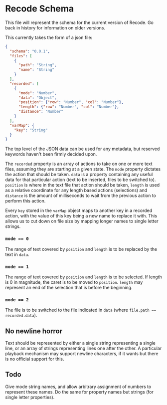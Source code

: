 # Recode Schema

This file will represent the schema for the current version of Recode. Go back in history for information on older versions.

This currently takes the form of a json file:

``` json
{
  "schema": "0.0.1",
  "files": [
    {
      "path": "String",
      "name": "String"
    }
  ],
  "recorded": [
    {    
      "mode": "Number",
      "data": "Object",
      "position": {"row": "Number", "col": "Number"},
      "length": {"row": "Number", "col": "Number"},
      "distance": "Number"
    }
  ],
  "varMap": {
    "key": "String"
  }
}
```

The top level of the JSON data can be used for any metadata, but reserved keywords haven't been firmly decided upon.

The `recorded` property is an array of actions to take on one or more text files, assuming they are starting at a given state. The `mode` property dictates the action that should be taken. `data` is a property containing any useful data for that particular action (text to be inserted, files to be switched to). `position` is where in the text file that action should be taken, `length` is used as a relative coordinate for any length based actions (selections) and `distance` is the amount of milliseconds to wait from the previous action to perform this action.

Every `key` stored in the `varMap` object maps to another key in a recorded action, with the value of this key being a new name to replace it with. This allows us to cut down on file size by mapping longer names to single letter strings.

### `mode == 0`

The range of text covered by `position` and `length` is to be replaced by the text in `data`. 

### `mode == 1`

The range of text covered by `position` and `length` is to be selected. If length is 0 in magnitude, the caret is to be moved to `position`. `length` may represent an end of the selection that is before the beginning.

### `mode == 2`

The file is to be switched to the file indicated in `data` (where `file.path == recorded.data`).

## No newline horror

Text should be represented by either a single string representing a single line, or an array of strings representing lines one after the other. A particular playback mechanism may support newline characters, if it wants but there is no official support for this.

## Todo

Give mode string names, and allow arbitrary assignment of numbers to represent these names. Do the same for property names but strings (for single letter properties).
